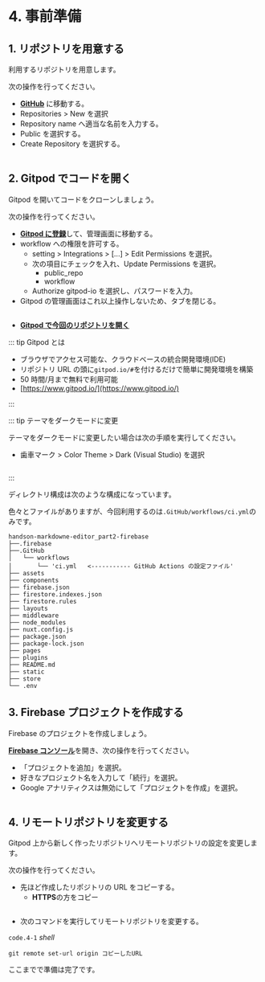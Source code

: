 # 4. 事前準備

## 1. リポジトリを用意する

利用するリポジトリを用意します。

次の操作を行ってください。

- [**GitHub**](https://GitHub.com) に移動する。
- Repositories > New を選択
- Repository name へ適当な名前を入力する。
- Public を選択する。
- Create Repository を選択する。

<img :src="$withBase('/github.png')">

## 2. Gitpod でコードを開く

Gitpod を開いてコードをクローンしましょう。

次の操作を行ってください。

- [**Gitpod に登録**](https://gitpod.io/login)して、管理画面に移動する。
- workflow への権限を許可する。
  - setting > Integrations > \[...\] > Edit Permissions を選択。
  - 次の項目にチェックを入れ、Update Permissions を選択。
    - public_repo
    - workflow
  - Authorize gitpod-io を選択し、パスワードを入力。
- Gitpod の管理画面はこれ以上操作しないため、タブを閉じる。

<img :src="$withBase('/setting.png')">

- [**Gitpod で今回のリポジトリを開く**](http://gitpod.io/#https://GitHub.com/MarkingCloud/handson-markdowne-editor_part3-GitHubactions)

::: tip Gitpod とは

- ブラウザでアクセス可能な、クラウドベースの統合開発環境(IDE)
- リポジトリ URL の頭に`gitpod.io/#`を付けるだけで簡単に開発環境を構築
- 50 時間/月まで無料で利用可能
- [https://www.gitpod.io/](https://www.gitpod.io/)

:::

::: tip テーマをダークモードに変更

テーマをダークモードに変更したい場合は次の手順を実行してください。

- 歯車マーク > Color Theme > Dark (Visual Studio) を選択

<img :src="$withBase('/dark.png')">

:::

ディレクトリ構成は次のような構成になっています。

色々とファイルがありますが、今回利用するのは`.GitHub/workflows/ci.yml`のみです。

```shell{3-5}
handson-markdowne-editor_part2-firebase
├──.firebase
├──.GitHub
│   └── workflows
│       └── 'ci.yml   <----------- GitHub Actions の設定ファイル'
├── assets
├── components
├── firebase.json
├── firestore.indexes.json
├── firestore.rules
├── layouts
├── middleware
├── node_modules
├── nuxt.config.js
├── package.json
├── package-lock.json
├── pages
├── plugins
├── README.md
├── static
├── store
└── .env
```

## 3. Firebase プロジェクトを作成する

Firebase のプロジェクトを作成しましょう。

[**Firebase コンソール**](https://console.firebase.google.com/)を開き、次の操作を行ってください。

- 「プロジェクトを追加」を選択。
- 好きなプロジェクト名を入力して「続行」を選択。
- Google アナリティクスは無効にして「プロジェクトを作成」を選択。

<img :src="$withBase('/project.png')">

## 4. リモートリポジトリを変更する

Gitpod 上から新しく作ったリポジトリへリモートリポジトリの設定を変更します。

次の操作を行ってください。

- 先ほど作成したリポジトリの URL をコピーする。
  - **HTTPS**の方をコピー

<img :src="$withBase('/url.png')">

- 次のコマンドを実行してリモートリポジトリを変更する。

`code.4-1` _shell_

```properties
git remote set-url origin コピーしたURL
```

ここまでで準備は完了です。
